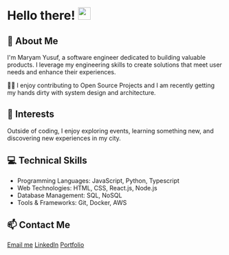 # Hello there! <img src="https://media.giphy.com/media/hvRJCLFzcasrR4ia7z/giphy.gif" width="29px" height="29px">

## 🚀 About Me
I'm Maryam Yusuf, a software engineer dedicated to building valuable products. I leverage my engineering skills to create solutions that meet user needs and enhance their experiences.

👨‍💻 I enjoy contributing to Open Source Projects and I am recently getting my hands dirty with system design and architecture.

## 🌟 Interests

Outside of coding, I enjoy exploring events, learning something new, and discovering new experiences in my city.

## 💻 Technical Skills

- Programming Languages: JavaScript, Python, Typescript
- Web Technologies: HTML, CSS, React.js, Node.js
- Database Management: SQL, NoSQL
- Tools & Frameworks: Git, Docker, AWS


## 📫 Contact Me

 [Email me](mailto:maryamyuf@gmail.com)
 [LinkedIn](https://uk.linkedin.com/in/maryam-yusuf)
 [Portfolio](https://www.dasocodes.com/)

